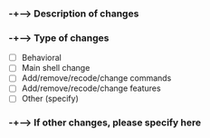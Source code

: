 ### -+--> Description of changes

<!-- Describe about your pull request. Note that we only speak Arabic and English, so if you're on any other language than we know, then translate. -->
<!-- Note that you need to be as more descriptive as you can so we can understand this request. -->


### -+--> Type of changes

<!-- Specify what kind of changes you made. -->
- [ ] Behavioral
- [ ] Main shell change
- [ ] Add/remove/recode/change commands
- [ ] Add/remove/recode/change features
- [ ] Other (specify)

### -+--> If other changes, please specify here

<!-- Specify the change that didn't fit into the selection. -->
